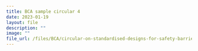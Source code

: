 ```yaml
---
title: BCA sample circular 4
date: 2023-01-19
layout: file
description: ""
image: ""
file_url: /files/BCA/circular-on-standardised-designs-for-safety-barrier-integrated-with-windows-in-existing.pdf
---
```

